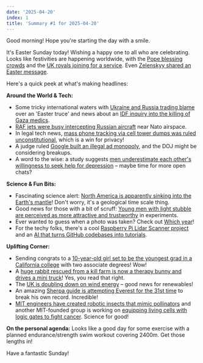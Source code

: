 ```yaml
---
date: '2025-04-20'
index: 1
title: 'Summary #1 for 2025-04-20'
---
```

Good morning! Hope you're starting the day with a smile.

It's Easter Sunday today! Wishing a happy one to all who are celebrating. Looks like festivities are happening worldwide, with the [Pope blessing crowds](https://www.bbc.com/news/videos/cg5qmgdlgr8o) and the [UK royals joining for a service](https://www.bbc.com/news/articles/ceqr1v51l9vo). Even [Zelenskyy shared an Easter message](https://reddit.com/r/worldnews/comments/1k3kx9g/evil_may_have_its_hour_but_god_will_have_his_day/).

Here's a quick peek at what's making headlines:

**Around the World & Tech:**

*   Some tricky international waters with [Ukraine and Russia trading blame](https://www.bbc.com/news/articles/czd3ge7j92zo) over an 'Easter truce' and news about an [IDF inquiry into the killing of Gaza medics](https://www.bbc.com/news/articles/c24q6201d8yo).
*   [RAF jets were busy intercepting Russian aircraft](https://www.bbc.com/news/articles/cx2y515gzq7o) near Nato airspace.
*   In legal tech news, [mass phone tracking via cell tower dumps was ruled unconstitutional](https://reddit.com/r/technology/comments/1k3cx8k), which is a win for privacy!
*   A judge ruled [Google built an illegal ad monopoly](https://reddit.com/r/technology/comments/1k3kpdu/judge_rules_google_built_illegal_ad_monopoly_doj/), and the DOJ might be considering breakups.
*   A word to the wise: a study suggests [men underestimate each other's willingness to seek help for depression](https://reddit.com/r/science/comments/1k359it/men_underestimate_each_others_willingness_to_seek/) – maybe time for more open chats?

**Science & Fun Bits:**

*   Fascinating science alert: [North America is apparently sinking into the Earth's mantle](https://reddit.com/r/science/comments/1k358hm/north_america_is_sinking_down_into_the_earths/)! Don't worry, it's a geological time scale thing.
*   Good news for those with a bit of scruff: [Young men with light stubble are perceived as more attractive and trustworthy](https://reddit.com/r/science/comments/1k35tws/young_men_with_light_stubble_were_perceived_as/) in experiments.
*   Ever wanted to guess when a photo was taken? Check out [Which year](https://whichyr.com/)!
*   For the techy folks, there's a cool [Raspberry Pi Lidar Scanner project](https://github.com/PiLiDAR/PiLiDAR) and an [AI that turns GitHub codebases into tutorials](https://github.com/The-Pocket/Tutorial-Codebase-Knowledge).

**Uplifting Corner:**

*   Sending congrats to a [10-year-old girl set to be the youngest grad in a California college](https://reddit.com/r/UpliftingNews/comments/1k36gpi/10yearold_girl_set_to_be_the_youngest_grad_in_a/) with two associate degrees! Wow!
*   A [huge rabbit rescued from a kill farm is now a therapy bunny and drives a mini truck](https://reddit.com/r/UpliftingNews/comments/1k39aun/huge_rabbit_rescued_from_kill_farm_is_now_therapy/)! Yes, you read that right.
*   The [UK is doubling down on wind energy](https://reddit.com/r/UpliftingNews/comments/1k3lqmc/the_uk_is_doubling_down_on_wind_energy/) – good news for renewables!
*   An amazing [Sherpa guide is attempting Everest for the 31st time](https://reddit.com/r/UpliftingNews/comments/1k3m3tm/famed_sherpa_guide_will_attempt_to_climb_mount/) to break his own record. Incredible!
*   [MIT engineers have created robotic insects that mimic pollinators](https://reddit.com/r/UpliftingNews/comments/1k36519/mit_engineers_create_robotic_insects_that_mimic/) and another MIT-founded group is working on [equipping living cells with logic gates to fight cancer](https://reddit.com/r/UpliftingNews/comments/1k37dcv/equipping_living_cells_with_logic_gates_to_fight/). Science for good!

**On the personal agenda:** Looks like a good day for some exercise with a planned endurance/strength swim workout covering 2400m. Get those lengths in!

Have a fantastic Sunday!
